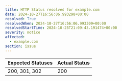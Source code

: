 ```yaml
---
title: HTTP Status resolved for example.com
date: 2024-10-27T16:56:06.993298+00:00
resolved: True
resolvedWhen: 2024-10-27T16:56:06.993309+00:00
resolvedStartTime: 2024-10-25T21:09:43.191474+00:00
severity: notice
affected:
  - example.com
section: issue
---
```


| Expected Statuses | Actual Status  |
|-------------------|----------------|
| 200, 301, 302 | 200 |
